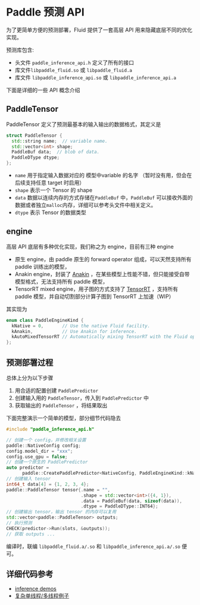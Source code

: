# Paddle 预测 API

为了更简单方便的预测部署，Fluid 提供了一套高层 API 用来隐藏底层不同的优化实现。

预测库包含:

- 头文件 `paddle_inference_api.h` 定义了所有的接口
- 库文件`libpaddle_fluid.so` 或 `libpaddle_fluid.a`
- 库文件 `libpaddle_inference_api.so` 或 `libpaddle_inference_api.a`

下面是详细的一些 API 概念介绍

## PaddleTensor

PaddleTensor 定义了预测最基本的输入输出的数据格式，其定义是

```c++
struct PaddleTensor {
  std::string name;  // variable name.
  std::vector<int> shape;
  PaddleBuf data;  // blob of data.
  PaddleDType dtype;
};
```

- `name` 用于指定输入数据对应的 模型中variable 的名字 （暂时没有用，但会在后续支持任意 target 时启用）
- `shape` 表示一个 Tensor 的 shape
- `data`  数据以连续内存的方式存储在`PaddleBuf` 中，`PaddleBuf` 可以接收外面的数据或者独立`malloc`内存，详细可以参考头文件中相关定义。
- `dtype` 表示 Tensor 的数据类型

## engine

高层 API 底层有多种优化实现，我们称之为 engine，目前有三种 engine

- 原生 engine，由 paddle 原生的 forward operator 组成，可以天然支持所有paddle 训练出的模型，
- Anakin engine，封装了 [Anakin](https://github.com/PaddlePaddle/Anakin) ，在某些模型上性能不错，但只能接受自带模型格式，无法支持所有 paddle 模型，
- TensorRT mixed engine，用子图的方式支持了 [TensorRT](https://developer.nvidia.com/tensorrt) ，支持所有paddle 模型，并自动切割部分计算子图到 TensorRT 上加速（WIP）

其实现为

```c++
enum class PaddleEngineKind {
  kNative = 0,       // Use the native Fluid facility.
  kAnakin,           // Use Anakin for inference.
  kAutoMixedTensorRT // Automatically mixing TensorRT with the Fluid ops.
};
```

## 预测部署过程

总体上分为以下步骤

1. 用合适的配置创建 `PaddlePredictor`
2. 创建输入用的 `PaddleTensor`，传入到 `PaddlePredictor` 中
3. 获取输出的 `PaddleTensor` ，将结果取出

下面完整演示一个简单的模型，部分细节代码隐去

```c++
#include "paddle_inference_api.h"

// 创建一个 config，并修改相关设置
paddle::NativeConfig config;
config.model_dir = "xxx";
config.use_gpu = false;
// 创建一个原生的 PaddlePredictor
auto predictor =
      paddle::CreatePaddlePredictor<NativeConfig, PaddleEngineKind::kNative>(config);
// 创建输入 tensor
int64_t data[4] = {1, 2, 3, 4};
paddle::PaddleTensor tensor{.name = "",
                            .shape = std::vector<int>({4, 1}),
                            .data = PaddleBuf(data, sizeof(data)),
                            .dtype = PaddleDType::INT64};
// 创建输出 tensor，输出 tensor 的内存可以复用
std::vector<paddle::PaddleTensor> outputs;
// 执行预测
CHECK(predictor->Run(slots, &outputs));
// 获取 outputs ...
```

编译时，联编 `libpaddle_fluid.a/.so` 和 `libpaddle_inference_api.a/.so` 便可。 

## 详细代码参考

- [inference demos](./demo)
- [复杂单线程/多线程例子](https://github.com/PaddlePaddle/Paddle/blob/develop/paddle/contrib/inference/test_paddle_inference_api_impl.cc)
